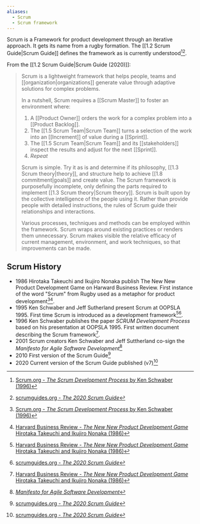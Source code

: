 ```yaml
---
aliases:
  - Scrum
  - Scrum framework
---
```

Scrum is a Framework for product development through an iterative approach. It gets its name from a rugby formation. The [[1.2 Scrum Guide|Scrum Guide]] defines the framework as is currently understood[^scrum-development-process][^scrum-guide-2020].

From the [[1.2 Scrum Guide|Scrum Guide (2020)]]:
> Scrum is a lightweight framework that helps people, teams and [[organization|organizations]] generate value through adaptive solutions for complex problems.
> 
> In a nutshell, Scrum requires a [[Scrum Master]] to foster an environment where:
> 1. A [[Product Owner]] orders the work for a complex problem into a [[Product Backlog]].
> 2. The [[1.5 Scrum Team|Scrum Team]] turns a selection of the work into an [[Increment]] of value during a [[Sprint]].
> 3. The [[1.5 Scrum Team|Scrum Team]] and its [[stakeholders]] inspect the results and adjust for the next [[Sprint]].
> 4. _Repeat_
> 
> Scrum is simple. Try it as is and determine if its philosophy, [[1.3 Scrum theory|theory]], and structure help to achieve [[1.8 commitment|goals]] and create value. The Scrum framework is purposefully incomplete, only defining the parts required to implement [[1.3 Scrum theory|Scrum theory]]. Scrum is built upon by the collective intelligence of the people using it. Rather than provide people with detailed instructions, the rules of Scrum guide their relationships and interactions.
> 
> Various processes, techniques and methods can be employed within the framework. Scrum wraps around existing practices or renders them unnecessary. Scrum makes visible the relative efficacy of current management, environment, and work techniques, so that improvements can be made.

## Scrum History
- 1986 Hirotaka Takeuchi and Ikujiro Nonaka publish The New New Product Development Game on Harward Business Review. First instance of the word "Scrum" from Rugby used as a metaphor for product development[^scrum-development-process][^new-new-product-development].
- 1995 Ken Schwaber and Jeff Sutherland present Scrum at OOPSLA 1995. First time Scrum is introduced as a development framework[^new-new-product-development][^scrum-guide-2020].
- 1996 Ken Schwaber publishes the paper *SCRUM Development Process* based on his presentation at OOPSLA 1995. First written document describing the Scrum framework[^new-new-product-development].
- 2001 Scrum creators Ken Schwaber and Jeff Suttherland co-sign the *Manifesto for Agile Software Development*[^agile-manifesto]
- 2010 First version of the Scrum Guide[^scrum-guide-2020]
- 2020 Current version of the Scrum Guide published (v7)[^scrum-guide-2020]

[^new-new-product-development]: [Harvard Business Review - *The New New Product Development Game* Hirotaka Takeuchi and Ikujiro Nonaka (1986)](https://hbr.org/1986/01/the-new-new-product-development-game)
[^scrum-development-process]: [Scrum.org - *The Scrum Development Process* by Ken Schwaber (1996)](https://www.scrum.org/resources/scrum-development-process)
[^agile-manifesto]:  [*Manifesto for Agile Software Development*](https://agilemanifesto.org/)
[^scrum-guide-2020]: [scrumguides.org - *The 2020 Scrum Guide*](https://scrumguides.org/docs/scrumguide/v2020/2020-Scrum-Guide-US.pdf)
